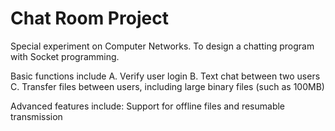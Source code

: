 # Chat Room Project
Special experiment on Computer Networks. To design a chatting program with Socket programming.

Basic functions include
A. Verify user login
B. Text chat between two users
C. Transfer files between users, including large binary files (such as 100MB)

Advanced features include: Support for offline files and resumable transmission
